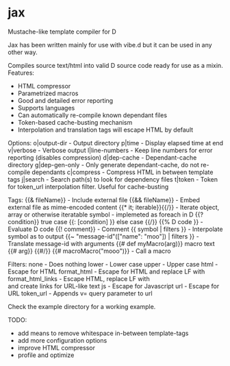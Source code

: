 # jax
Mustache-like template compiler for D

Jax has been written mainly for use with vibe.d but it can be used in any other way.

Compiles source text/html into valid D source code ready for use as a mixin.
Features:
- HTML compressor
- Parametrized macros
- Good and detailed error reporting
- Supports languages
- Can automatically re-compile known dependant files
- Token-based cache-busting mechanism
- Interpolation and translation tags will escape HTML by default


Options:
	o|output-dir - Output directory
	p|time - Display elapsed time at end
	v|verbose - Verbose output
	l|line-numbers - Keep line numbers for error reporting (disables compression)
	d|dep-cache - Dependant-cache directory
	g|dep-gen-only - Only generate dependant-cache, do not re-compile dependants
	c|compress - Compress HTML in between template tags
	j|search - Search path(s) to look for dependency files
	t|token	- Token for token_url interpolation filter. Useful for cache-busting
	

Tags:
	{{& fileName}} - Include external file
	{{&& fileName}} - Embed external file as mime-encoded content
	{{* it; iterable}}{{/}} - Iterate object, array or otherwise iteratable symbol - implemeted as foreach in D
	{{? condition}} true case {{: [condition] }} else case {{/}}
	{{% D code }} - Evaluate D code
	{{! comment}} - Comment
	{{ symbol | filters }} - Interpolate symbol as to output
	{{~ "message-id"(["name": "moo"]) | filters }} - Translate message-id with arguments
	{{# def myMacro(arg)}} macro text {{# arg}} {{#/}}
	{{# macroMacro("mooo")}} - Call a macro
	
Filters:
	none - Does nothing
	lower - Lower case
 	upper - Upper case
 	html - Escape for HTML
 	format_html - Escape for HTML and replace LF with </br>
 	format_html_links - Escape HTML, replace LF with </br> and create links for URL-like text
 	js - Escape for Javascript
 	url - Escape for URL
	token_url - Appends v=<token> query parameter to url
  

Check the example directory for a working example.


TODO:
- add means to remove whitespace in-between template-tags
- add more configuration options
- improve HTML compressor
- profile and optimize